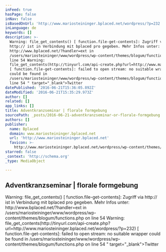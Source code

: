 ```yaml
---
inFeed: true
hasPage: false
inNav: false
isBasedOnUrl: 'http://www.mariosteininger.bplaced.net/wordpress/?p=232'
inLanguage: de
keywords: []
description: >-
  Warning: file_get_contents() [ function.file-get-contents]: Zugriff via
  http:// ist in Verbindung mit bplaced pro gegeben. Mehr Infos unter:
  http://www.bplaced.net/?handler=ext in
  /users/mariosteininger/www/wordpress/wp-content/themes/blogum/functions.php on
  line 54 Warning:
  file_get_contents(http://tinyurl.com/api-create.php?url=http://www.mariosteininger.bplaced.net/wordpress/?p=232)
  [ function.file-get-contents]: failed to open stream: no suitable wrapper
  could be found in
  /users/mariosteininger/www/wordpress/wp-content/themes/blogum/functions.php on
  line 54 " target="_blank">Twitter
datePublished: '2016-06-21T15:36:05.892Z'
dateModified: '2016-06-21T15:35:29.973Z'
author: []
related: []
app_links: []
title: Adventkranzseminar | florale formgebung
sourcePath: _posts/2016-06-21-adventkranzseminar-or-florale-formgebung.md
authors: []
publisher:
  name: Bplaced
  domain: www.mariosteininger.bplaced.net
  url: 'http://www.mariosteininger.bplaced.net'
  favicon: >-
    http://www.mariosteininger.bplaced.net/wordpress/wp-content/themes/blogum/images/favico.ico
starred: false
_context: 'http://schema.org'
_type: MediaObject

---
```

<article style=""><h1>Adventkranzseminar | florale formgebung</h1><p>Warning: file_get_contents() [ function.file-get-contents]: Zugriff via http:// ist in Verbindung mit bplaced pro gegeben. Mehr Infos unter: http://www.bplaced.net/?handler=ext in /users/mariosteininger/www/wordpress/wp-content/themes/blogum/functions.php on line 54 Warning: file_get_contents(http://tinyurl.com/api-create.php?url=http://www.mariosteininger.bplaced.net/wordpress/?p=232) [ function.file-get-contents]: failed to open stream: no suitable wrapper could be found in /users/mariosteininger/www/wordpress/wp-content/themes/blogum/functions.php on line 54 " target="_blank"&gt;Twitter</p></article>